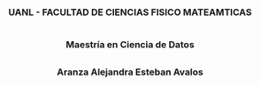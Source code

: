 # <h3 style="text-align: center;"> UANL - FACULTAD DE CIENCIAS FISICO MATEAMTICAS</h3>

# <h3 style="text-align: center;">  **Maestría en Ciencia de Datos**</h3>



## <h3 style="text-align: center;"> Aranza Alejandra Esteban Avalos</h3>






